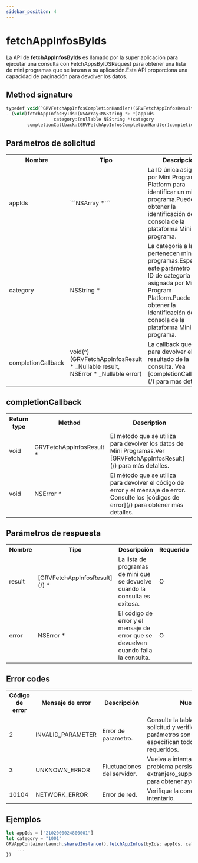 ```yaml
---
sidebar_position: 4
---
```


# fetchAppInfosByIds

La API de **fetchAppInfosByIds**  es llamado por la super aplicación para ejecutar una consulta con FetchAppsByIDSRequest para obtener una lista de mini programas que se lanzan a su aplicación.Esta API proporciona una capacidad de paginación para devolver los datos.

## Method signature

```js
typedef void(^GRVFetchAppInfosCompletionHandler)(GRVFetchAppInfosResult * _Nullable result, NSError * _Nullable error);
- (void)fetchAppInfosByIds:(NSArray<NSString *> *)appIds
                  category:(nullable NSString *)category
        completionCallback:(GRVFetchAppInfosCompletionHandler)completionCallback;
```

## Parámetros de solicitud

<table>
    <tr>
        <th>Nombre</th>
        <th>Tipo</th>
        <th>Descripción</th>
        <th>Requerido</th>
    </tr>
    <tr>
        <td>appIds</td>
        <td>```NSArray<NSString *> *```</td>
        <td>La ID única asignada por Mini Program Platform para identificar un mini programa.Puede obtener la identificación de la consola de la plataforma Mini del programa.</td>
        <td>M</td>
    </tr>
    <tr>
        <td>category</td>
        <td>NSString *</td>
        <td>La categoría a la que pertenecen mini programas.Especifique este parámetro con la ID de categoría única asignada por Mini Program Platform.Puede obtener la identificación de la consola de la plataforma Mini del programa.</td>
        <td>O</td>
    </tr>
    <tr>
        <td>completionCallback</td>
        <td>void(^)(GRVFetchAppInfosResult * _Nullable result, NSError * _Nullable error)</td>
        <td>La callback que se usa para devolver el resultado de la consulta. Vea [completionCallback](/) para más detalles.</td>
        <td>M</td>
    </tr>
   
</table>

## completionCallback
<table>
    <tr>
        <th>Return type</th>
        <th>Method</th>
        <th>Description</th>
    </tr>
    <tr>
        <td>void</td>
        <td>GRVFetchAppInfosResult *</td>
        <td>El método que se utiliza para devolver los datos de Mini Programas.Ver [GRVFetchAppInfosResult](/) para más detalles.</td>
    </tr>
    <tr>
        <td>void</td>
        <td>NSError *</td>
        <td>El método que se utiliza para devolver el código de error y el mensaje de error. Consulte los [códigos de error](/) para obtener más detalles.</td>
    </tr>
</table>



## Parámetros de respuesta

<table>
    <tr>
        <th>Nombre</th>
        <th>Tipo</th>
        <th>Descripción</th>
        <th>Requerido</th>
    </tr>
   <tr>
        <td>result</td>
        <td>[GRVFetchAppInfosResult](/) *</td>
        <td>La lista de programas de mini que se devuelve cuando la consulta es exitosa.</td>
        <td>O</td>
    </tr>
    <tr>
        <td>error</td>
        <td>NSError *</td>
        <td>El código de error y el mensaje de error que se devuelven cuando falla la consulta.</td>
        <td>O</td>
    </tr>
</table>










## Error codes

<table>
    <tr>
        <th>Código de error</th>
        <th>Mensaje de error</th>
        <th>Descripción</th>
        <th>Nuevas medidas</th>
    </tr>
    <tr>
        <td>2</td>
        <td>INVALID_PARAMETER</td>
        <td>Error de parametro.</td>
        <td>Consulte la tabla de parámetros de solicitud y verifique si todos los tipos de parámetros son correctos y si se especifican todos los parámetros requeridos.</td>
    </tr>
    <tr>
        <td>3</td>
        <td>UNKNOWN_ERROR</td>
        <td>Fluctuaciones del servidor.</td>
        <td>Vuelva a intentar la solicitud.Si el problema persiste, comuníquese con el extranjero_support@service.alibaba.com para obtener ayuda.</td>
    </tr>
    <tr>
        <td>10104</td>
        <td>NETWORK_ERROR</td>
        <td>Error de red.</td>
        <td>Verifique la conexión de red y vuelva a intentarlo.</td>
    </tr>
</table>


## Ejemplos



```js
let appIds = ["2102000024800001"]
let category = "1001"
GRVAppContainerLaunch.sharedInstance().fetchAppInfos(byIds: appIds, category: categoryCode, completionCallback: { (response, error) in
    ...
})
```
